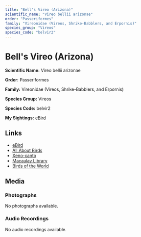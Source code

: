 ```yaml
---
title: "Bell's Vireo (Arizona)"
scientific_name: "Vireo bellii arizonae"
order: "Passeriformes"
family: "Vireonidae (Vireos, Shrike-Babblers, and Erpornis)"
species_group: "Vireos"
species_code: "belvir2"
---
```


# Bell's Vireo (Arizona)

**Scientific Name:** Vireo bellii arizonae

**Order:** Passeriformes

**Family:** Vireonidae (Vireos, Shrike-Babblers, and Erpornis)

**Species Group:** Vireos

**Species Code:** belvir2

**My Sightings:** [eBird](https://ebird.org/lifelist?r=world&time=life&spp=belvir2)

## Links
* [eBird](https://ebird.org/species/belvir2) 
* [All About Birds](https://www.allaboutbirds.org/guide/belvir2) 
* [Xeno-canto](https://www.xeno-canto.org/species/vireo-bellii-arizonae) 
* [Macaulay Library](https://search.macaulaylibrary.org/catalog?taxonCode=belvir2&sort=rating_rank_desc)
* [Birds of the World](https://birdsoftheworld.org/bow/species/belvir2)

## Media
### Photographs
No photographs available.

### Audio Recordings
No audio recordings available.

